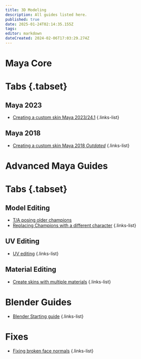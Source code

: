 ```yaml
---
title: 3D Modeling
description: All guides listed here.
published: true
date: 2025-01-24T02:14:35.155Z
tags: 
editor: markdown
dateCreated: 2024-02-06T17:03:29.274Z
---
```


# Maya Core
# Tabs {.tabset}
## Maya 2023
- [Creating a custom skin Maya 2023/24.1](/specific-guide/3d-modelling/maya/2023)
 {.links-list}
 
## Maya 2018
- [Creating a custom skin Maya 2018 *Outdated*](/specific-guide/3d-modelling/maya/2018)
 {.links-list}

# Advanced Maya Guides
# Tabs {.tabset}
## Model Editing
- [T/A posing older champions](/specific-guide/3d-modelling/maya/tposeoldchamps)
- [Replacing Champions with a different character](/specific-guide/3d-modelling/Replacing-Champion-With-Different-Model)
{.links-list}
 ## UV Editing
 - [UV editing](/specific-guide/3d-modelling/uv-editing)
 {.links-list}
 ## Material Editing
- [Create skins with multiple materials](/specific-guide/texturing/create-skin-with-multiple-mats)
{.links-list}

# Blender Guides
- [Blender Starting guide](/specific-guide/3d-modelling/blender-starting-guide)
{.links-list}
# Fixes
- [Fixing broken face normals](/specific-guide/3d-modelling/Fixing_broken_face_normals)
 {.links-list}